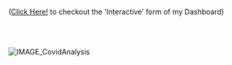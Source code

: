 ([Click Here!](https://public.tableau.com/app/profile/harshmamania/viz/CovidAnalysis_16319222610530/CovidAnalysis) to checkout the 'Interactive' form of my Dashboard)

<br/>
<br/>

![IMAGE_CovidAnalysis](https://user-images.githubusercontent.com/86950272/151104638-2fb23af7-9a10-408c-9487-8bd279415d93.png)
